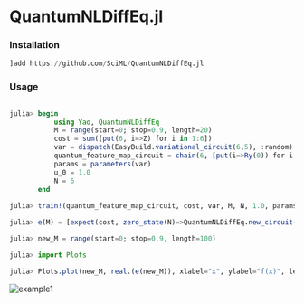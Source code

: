 # QuantumNLDiffEq.jl

### Installation

```julia
]add https://github.com/SciML/QuantumNLDiffEq.jl
```

### Usage

```julia

julia> begin
           using Yao, QuantumNLDiffEq
           M = range(start=0; stop=0.9, length=20)
           cost = sum([put(6, i=>Z) for i in 1:6])
           var = dispatch(EasyBuild.variational_circuit(6,5), :random)
           quantum_feature_map_circuit = chain(6, [put(i=>Ry(0)) for i in 1:6])
           params = parameters(var)
           u_0 = 1.0
           N = 6
       end
       
julia> train!(quantum_feature_map_circuit, cost, var, M, N, 1.0, params)

julia> e(M) = [expect(cost, zero_state(N)=>QuantumNLDiffEq.new_circuit(quantum_feature_map_circuit, var, i, params, N, 2; mapping=QuantumNLDiffEq.ChebyshevSparse())) .+ u_0 .- expect(cost, zero_state(N)=>QuantumNLDiffEq.new_circuit(quantum_feature_map_circuit, var, M[1], params, N, 2; mapping=QuantumNLDiffEq.ChebyshevSparse()))  for i in M]

julia> new_M = range(start=0; stop=0.9, length=100)

julia> import Plots

julia> Plots.plot(new_M, real.(e(new_M)), xlabel="x", ylabel="f(x)", legend=false)
```

![example1](https://user-images.githubusercontent.com/51269425/168702556-a8e61629-038e-4a9e-be73-7ca8acb4316b.svg)
